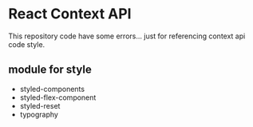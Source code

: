 # React Context API

This repository code have some errors...
just for referencing context api code style.

## module for style

- styled-components
- styled-flex-component
- styled-reset
- typography

